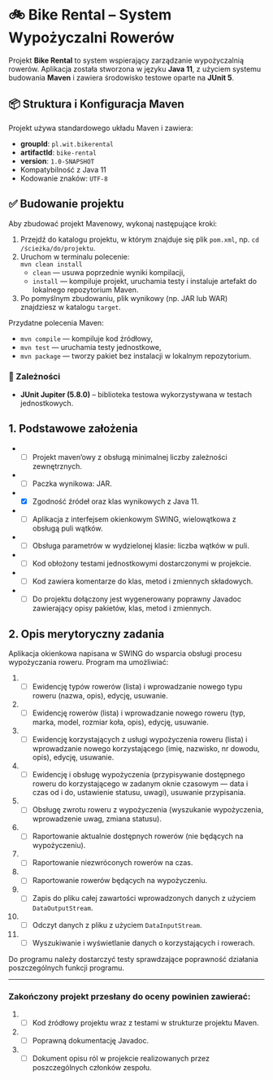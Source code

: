 # 🚲 Bike Rental – System Wypożyczalni Rowerów

Projekt **Bike Rental** to system wspierający zarządzanie wypożyczalnią rowerów. Aplikacja została stworzona w języku **Java 11**, z użyciem systemu budowania **Maven** i zawiera środowisko testowe oparte na **JUnit 5**.

## 📦 Struktura i Konfiguracja Maven

Projekt używa standardowego układu Maven i zawiera:

- **groupId**: `pl.wit.bikerental`
- **artifactId**: `bike-rental`
- **version**: `1.0-SNAPSHOT`
- Kompatybilność z Java 11
- Kodowanie znaków: `UTF-8`

## ✅ Budowanie projektu

Aby zbudować projekt Mavenowy, wykonaj następujące kroki:

1. Przejdź do katalogu projektu, w którym znajduje się plik `pom.xml`, np. `cd /ścieżka/do/projektu`.
2. Uruchom w terminalu polecenie:  
   `mvn clean install`  
   - `clean` — usuwa poprzednie wyniki kompilacji,  
   - `install` — kompiluje projekt, uruchamia testy i instaluje artefakt do lokalnego repozytorium Maven.
3. Po pomyślnym zbudowaniu, plik wynikowy (np. JAR lub WAR) znajdziesz w katalogu `target`.

Przydatne polecenia Maven:  
- `mvn compile` — kompiluje kod źródłowy,  
- `mvn test` — uruchamia testy jednostkowe,  
- `mvn package` — tworzy pakiet bez instalacji w lokalnym repozytorium.


### 📁 Zależności

- **JUnit Jupiter (5.8.0)** – biblioteka testowa wykorzystywana w testach jednostkowych.

## 1. Podstawowe założenia
- - [ ] Projekt maven’owy z obsługą minimalnej liczby zależności zewnętrznych.
- - [ ] Paczka wynikowa: JAR.
- - [x] Zgodność źródeł oraz klas wynikowych z Java 11.
- - [ ] Aplikacja z interfejsem okienkowym SWING, wielowątkowa z obsługą puli wątków.
- - [ ] Obsługa parametrów w wydzielonej klasie: liczba wątków w puli.
- - [ ] Kod obłożony testami jednostkowymi dostarczonymi w projekcie.
- - [ ] Kod zawiera komentarze do klas, metod i zmiennych składowych.
- - [ ] Do projektu dołączony jest wygenerowany poprawny Javadoc zawierający opisy pakietów, klas, metod i zmiennych.

## 2. Opis merytoryczny zadania
Aplikacja okienkowa napisana w SWING do wsparcia obsługi procesu wypożyczania roweru. Program ma umożliwiać:

1. - [ ]  Ewidencję typów rowerów (lista) i wprowadzanie nowego typu roweru (nazwa, opis), edycję, usuwanie.
2. - [ ]  Ewidencję rowerów (lista) i wprowadzanie nowego roweru (typ, marka, model, rozmiar koła, opis), edycję, usuwanie.
3. - [ ]  Ewidencję korzystających z usługi wypożyczenia roweru (lista) i wprowadzanie nowego korzystającego (imię, nazwisko, nr dowodu, opis), edycję, usuwanie.
4. - [ ]  Ewidencję i obsługę wypożyczenia (przypisywanie dostępnego roweru do korzystającego w zadanym oknie czasowym — data i czas od i do, ustawienie statusu, uwagi), usuwanie przypisania.
5. - [ ]  Obsługę zwrotu roweru z wypożyczenia (wyszukanie wypożyczenia, wprowadzenie uwag, zmiana statusu).
6. - [ ]  Raportowanie aktualnie dostępnych rowerów (nie będących na wypożyczeniu).
7. - [ ]  Raportowanie niezwróconych rowerów na czas.
8. - [ ]  Raportowanie rowerów będących na wypożyczeniu.
9. - [ ]  Zapis do pliku całej zawartości wprowadzonych danych z użyciem `DataOutputStream`.
10. - [ ]  Odczyt danych z pliku z użyciem `DataInputStream`.
11. - [ ]  Wyszukiwanie i wyświetlanie danych o korzystających i rowerach.

Do programu należy dostarczyć testy sprawdzające poprawność działania poszczególnych funkcji programu.

---

### Zakończony projekt przesłany do oceny powinien zawierać:
1. - [ ]  Kod źródłowy projektu wraz z testami w strukturze projektu Maven.
2. - [ ]  Poprawną dokumentację Javadoc.
3. - [ ]  Dokument opisu ról w projekcie realizowanych przez poszczególnych członków zespołu.
